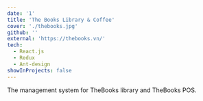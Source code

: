 ```yaml
---
date: '1'
title: 'The Books Library & Coffee'
cover: './thebooks.jpg'
github: ''
external: 'https://thebooks.vn/'
tech:
  - React.js
  - Redux
  - Ant-design
showInProjects: false
---
```


The management system for TheBooks library and TheBooks POS.
